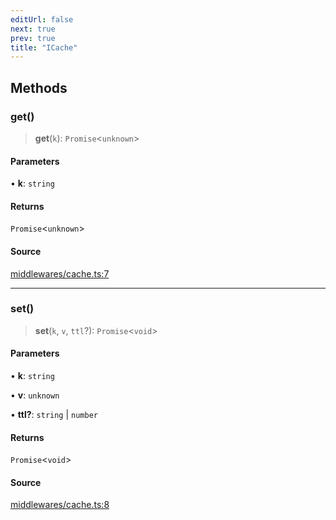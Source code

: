 ```yaml
---
editUrl: false
next: true
prev: true
title: "ICache"
---
```


## Methods

### get()

> **get**(`k`): `Promise`\<`unknown`\>

#### Parameters

• **k**: `string`

#### Returns

`Promise`\<`unknown`\>

#### Source

[middlewares/cache.ts:7](https://github.com/chord-ts/rpc/blob/1be4c49/src/middlewares/cache.ts#L7)

***

### set()

> **set**(`k`, `v`, `ttl`?): `Promise`\<`void`\>

#### Parameters

• **k**: `string`

• **v**: `unknown`

• **ttl?**: `string` \| `number`

#### Returns

`Promise`\<`void`\>

#### Source

[middlewares/cache.ts:8](https://github.com/chord-ts/rpc/blob/1be4c49/src/middlewares/cache.ts#L8)
